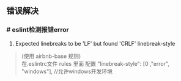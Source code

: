 ## 错误解决
### # eslint检测报错error
1. Expected linebreaks to be 'LF' but found 'CRLF' linebreak-style
> (使用 airbnb-base 规则)  
> 在.eslintrc文件 rules 里面 配置 "linebreak-style": [0 ,"error", "windows"], //允许windows开发环境
